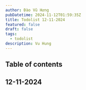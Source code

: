 ```yaml
---
author: Đào Vũ Hưng
pubDatetime: 2024-11-12T01:59:35Z
title: Todolist 12-11-2024
featured: false
draft: false
tags:
  - todolist
description: Vu Hung
---
```

## Table of contents
## 12-11-2024 